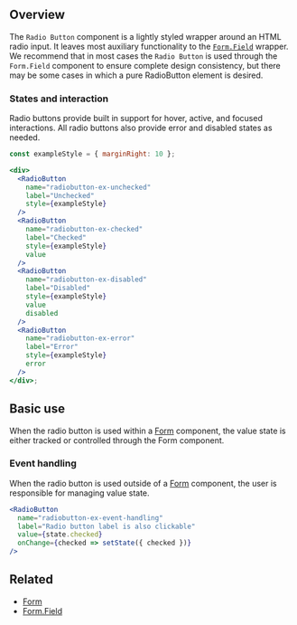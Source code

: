 ## Overview

The `Radio Button` component is a lightly styled wrapper around an HTML radio input. It leaves most auxiliary functionality to the [`Form.Field`](#/React%20Components/FormField) wrapper. We recommend that in most cases the `Radio Button` is used through the `Form.Field` component to ensure complete design consistency, but there may be some cases in which a pure RadioButton element is desired.

### States and interaction

Radio buttons provide built in support for hover, active, and focused interactions. All radio buttons also provide error and disabled states as needed.

```jsx
const exampleStyle = { marginRight: 10 };

<div>
  <RadioButton
    name="radiobutton-ex-unchecked"
    label="Unchecked"
    style={exampleStyle}
  />
  <RadioButton
    name="radiobutton-ex-checked"
    label="Checked"
    style={exampleStyle}
    value
  />
  <RadioButton
    name="radiobutton-ex-disabled"
    label="Disabled"
    style={exampleStyle}
    value
    disabled
  />
  <RadioButton
    name="radiobutton-ex-error"
    label="Error"
    style={exampleStyle}
    error
  />
</div>;
```

## Basic use

When the radio button is used within a [Form](#Form) component, the value state is either tracked or controlled through the Form component.

### Event handling

When the radio button is used outside of a [Form](#Form) component, the user is responsible for managing value state.

```jsx
<RadioButton
  name="radiobutton-ex-event-handling"
  label="Radio button label is also clickable"
  value={state.checked}
  onChange={checked => setState({ checked })}
/>
```

## Related

- [Form](#/React%20Components/Form)
- [Form.Field](#/React%20Components/FormField)
